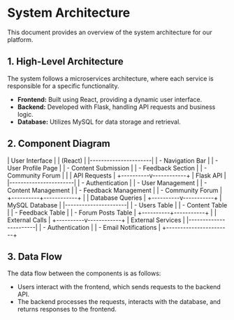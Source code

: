 # System Architecture

This document provides an overview of the system architecture for our platform. 

## 1. High-Level Architecture
The system follows a microservices architecture, where each service is responsible for a specific functionality. 

- **Frontend:** Built using React, providing a dynamic user interface.
- **Backend:** Developed with Flask, handling API requests and business logic.
- **Database:** Utilizes MySQL for data storage and retrieval.

## 2. Component Diagram
|    User Interface    |
|       (React)        |
|----------------------|
| - Navigation Bar     |
| - User Profile Page  |
| - Content Submission |
| - Feedback Section   |
| - Community Forum    |
           |
           |   API Requests
           |
+----------v------------+
|      Flask API        |
|-----------------------|
| - Authentication      |
| - User Management     |
| - Content Management  |
| - Feedback Management |
| - Community Forum     |
+----------+------------+
           |
           |   Database Queries
           |
+----------v-----------+
|     MySQL Database   |
|----------------------|
| - Users Table        |
| - Content Table      |
| - Feedback Table     |
| - Forum Posts Table  |
+----------+-----------+
           |
           |   External Calls
           |
+----------v------------+
|   External Services   |
|-----------------------|
| - Authentication      |
| - Email Notifications |
+-----------------------+

## 3. Data Flow
The data flow between the components is as follows:
- Users interact with the frontend, which sends requests to the backend API.
- The backend processes the requests, interacts with the database, and returns responses to the frontend.

